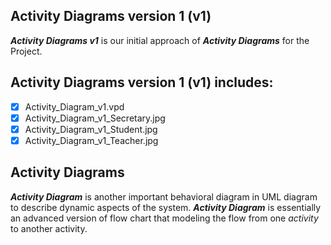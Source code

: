 ## Activity Diagrams version 1 (v1)
**_Activity Diagrams v1_** is our initial approach of **_Activity Diagrams_** for the Project.

## Activity Diagrams version 1 (v1) includes:
- [x] Activity_Diagram_v1.vpd
- [x] Activity_Diagram_v1_Secretary.jpg
- [x] Activity_Diagram_v1_Student.jpg
- [x] Activity_Diagram_v1_Teacher.jpg

## Activity Diagrams
**_Activity Diagram_** is another important behavioral diagram in UML diagram to describe dynamic aspects of the system.
**_Activity Diagram_** is essentially an advanced version of flow chart that modeling the flow from one _activity_ to another activity.



